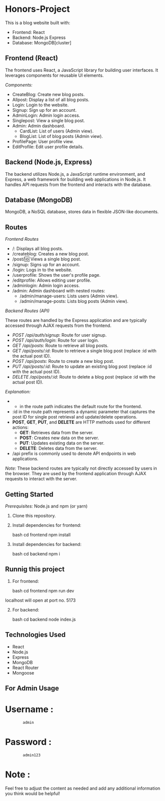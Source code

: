 # Honors-Project


This is a blog website built with:

* Frontend: React
* Backend: Node.js Express
* Database: MongoDB[cluster]

## Frontend (React)

The frontend uses React, a JavaScript library for building user interfaces. It leverages components for reusable UI elements.

*Components:*

* CreateBlog: Create new blog posts.
* Allpost: Display a list of all blog posts.
* Login: Login to the website.
* Signup: Sign up for an account.
* AdminLogin: Admin login access.
* Singlepost: View a single blog post.
* Admin: Admin dashboard.
    * CardList: List of users (Admin view).
    * BlogList: List of blog posts (Admin view).
* ProfilePage: User profile view.
* EditProfile: Edit user profile details.

## Backend (Node.js, Express)

The backend utilizes Node.js, a JavaScript runtime environment, and Express, a web framework for building web applications in Node.js. It handles API requests from the frontend and interacts with the database.

## Database (MongoDB)

MongoDB, a NoSQL database, stores data in flexible JSON-like documents.

## Routes

*Frontend Routes*

* /: Displays all blog posts.
* /createblog: Creates a new blog post.
* /post/:id: Views a single blog post.
* /signup: Signs up for an account.
* /login: Logs in to the website.
* /userprofile: Shows the user's profile page.
* /editprofile: Allows editing user profile.
* /adminlogin: Admin login access.
* /admin: Admin dashboard with nested routes:
    * /admin/manage-users: Lists users (Admin view).
    * /admin/manage-posts: Lists blog posts (Admin view).

*Backend Routes (API)*

These routes are handled by the Express application and are typically accessed through AJAX requests from the frontend.

* *POST /api/auth/signup*: Route for user signup.
* *POST /api/auth/login*: Route for user login.
* *GET /api/posts*: Route to retrieve all blog posts.
* *GET /api/posts/:id*: Route to retrieve a single blog post (replace :id with the actual post ID).
* *POST /api/posts*: Route to create a new blog post.
* *PUT /api/posts/:id*: Route to update an existing blog post (replace :id with the actual post ID).
* *DELETE /api/posts/:id*: Route to delete a blog post (replace :id with the actual post ID).

*Explanation:*

* * in the route path indicates the default route for the frontend.
* :id in the route path represents a dynamic parameter that captures the post ID for single post retrieval and update/delete operations.
* **POST**, **GET**, **PUT**, and **DELETE** are HTTP methods used for different actions:
    * **GET**: Retrieves data from the server.
    * **POST**: Creates new data on the server.
    * **PUT**: Updates existing data on the server.
    * **DELETE**: Deletes data from the server.
* /api prefix is commonly used to denote API endpoints in web applications.

*Note:* These backend routes are typically not directly accessed by users in the browser. They are used by the frontend application through AJAX requests to interact with the server.

## Getting Started

*Prerequisites:* Node.js and npm (or yarn)

1. Clone this repository.
2. Install dependencies for frontend:

   bash
   cd frontend
   npm install

3. Install dependencies for backend:

   bash
   cd backend
   npm i

## Runnig this project 

1. For frontend:

   bash
   cd frontend
   npm run dev

localhost will open at port no. 5173

2. For backend:

   bash
   cd backend
   node index.js


## Technologies Used
* React
* Node.js
* Express
* MongoDB
* React Router
* Mongoose

## For Admin Usage 

# Username :  
            admin
# Password : 
            admin123

# Note :
Feel free to adjust the content as needed and add any additional information you think would be helpful!